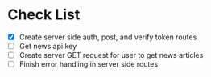 # Check List
- [x] Create server side auth, post, and verify token routes
- [ ] Get news api key
- [ ] Create server GET request for user to get news articles
- [ ] Finish error handling in server side routes